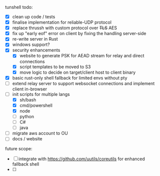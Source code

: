 tunshell todo:

 - [x] clean up code / tests 
 - [x] finalise implementation for reliable-UDP protocol
 - [x] replace thrussh with custom protocol over ~~TLS~~ AES
 - [x] fix up "early eof" error on client by fixing the handling server-side
 - [x] re-write server in Rust
 - [x] windows support?
 - [x] security enhancements
    - [x] website to generate PSK for AEAD stream for relay and direct connections
    - [x] script templates to be moved to S3
    - [x] move logic to decide on target/client host to client binary
 - [x] basic rust-only shell fallback for limited envs without pty 
 - [ ] extend relay server to support websocket connections and implement client in-browser
 - [ ] init scripts for multiple langs
    - [x] sh/bash
    - [x] cmd/powershell
    - [x] node
    - [ ] python
    - [ ] C#
    - [ ] java
 - [ ] migrate aws account to OU
 - [ ] docs / website

future scope:

 - [ ] integrate with https://github.com/uutils/coreutils for enhanced fallback shell
 - [ ] 